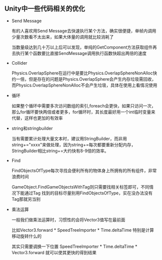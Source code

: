 ## Unity中一些代码相关的优化

- Send Message

  有的人喜欢用Send Message去快速执行某个方法，确实很便捷，单帧内调用少量次数看不太出来，如果大体量的调用就比较消耗了

  当数量级达到几十万以上后可以发现，单纯的GetComponent方法获取组件再去执行某个函数要比直接SendMessage调用执行函数快超出两倍的速度

  

  

- Collider

  Physics.OverlapSphere在运行中是要比Physics.OverlapSphereNonAlloc快约一倍，但是存在的问题是Physics.OverlapSphere会产生内存垃圾需回收，而Physics.OverlapSphereNonAlloc不会产生垃圾，具体在使用上看情况使用

  

- 循环

  如果整个循环中需要多次访问数组的索引,foreach会更快，如果只访问一次，那么for循环要快两倍或者更多，for循环时，其长度最好用一个int临时变量来代替，这样也更加的有效率

  

- string和stringbuilder

  当有需要累计处理大量文本时，建议用StringBuilder，而非用string+="xxxx"来做处理，因为string+=每次都要重新分配内存，StringBuilder相比string+=大约快有8-9倍的效率。

  

  

- Find

  FindObjectsOfType每次寻找会便利所有的物体身上所拥有的所有组件，非常浪费时间

  GameObject.FindGameObjectsWithTag则只需要找相关标签即可，不同情况下能通过Tag 找到的目标尽量别用FindObjectsOfType，实在没办法没有Tag那就另当别

  

- 乘法运算

  一般我们做乘法运算时，习惯性的会将Vector3值写在最前面

  比如Vector3.forward * SpeedTreeImporter * Time.deltaTime 特别是计算移动旋转什么的

  其实只需要调换一下位置 SpeedTreeImporter * Time.deltaTime * Vector3.forward 就可以使其更快的得到结果

  

  

  

  

  

  

  

  



